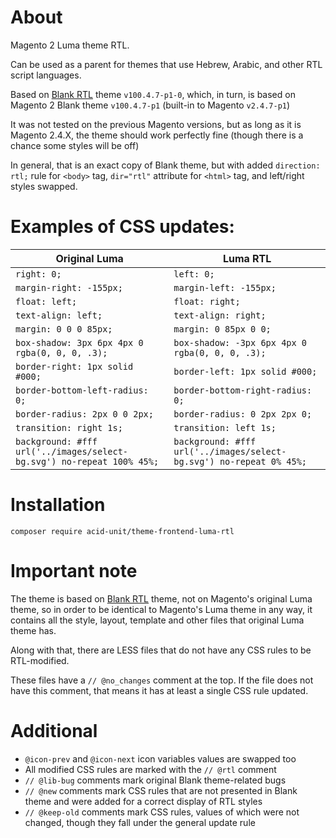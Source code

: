 # About

Magento 2 Luma theme RTL.

Can be used as a parent for themes that use Hebrew, Arabic, and other RTL script languages.

Based on [Blank RTL](https://github.com/acid-unit/theme-blank-rtl/) theme `v100.4.7-p1-0`, which, in turn,
is based on Magento 2 Blank theme `v100.4.7-p1` (built-in to Magento `v2.4.7-p1`)

It was not tested on the previous Magento versions, but as long as it is Magento 2.4.X,
the theme should work perfectly fine (though there is a chance some styles will be off)

In general, that is an exact copy of Blank theme, but with added `direction: rtl;` rule
for `<body>` tag, `dir="rtl"` attribute for `<html>` tag, and left/right styles swapped.

# Examples of CSS updates:

| Original Luma                                                         | Luma RTL                                                            |
|-----------------------------------------------------------------------|---------------------------------------------------------------------|
| `right: 0;`                                                           | `left: 0;`                                                          |
| `margin-right: -155px;`                                               | `margin-left: -155px;`                                              |
| `float: left;`                                                        | `float: right;`                                                     |
| `text-align: left;`                                                   | `text-align: right;`                                                |
| `margin: 0 0 0 85px;`                                                 | `margin: 0 85px 0 0;`                                               |
| `box-shadow: 3px 6px 4px 0 rgba(0, 0, 0, .3);`                        | `box-shadow: -3px 6px 4px 0 rgba(0, 0, 0, .3);`                     |
| `border-right: 1px solid #000;`                                       | `border-left: 1px solid #000;`                                      |
| `border-bottom-left-radius: 0;`                                       | `border-bottom-right-radius: 0;`                                    |
| `border-radius: 2px 0 0 2px;`                                         | `border-radius: 0 2px 2px 0;`                                       |
| `transition: right 1s;`                                               | `transition: left 1s;`                                              |
| `background: #fff url('../images/select-bg.svg') no-repeat 100% 45%;` | `background: #fff url('../images/select-bg.svg') no-repeat 0% 45%;` |

# Installation

`composer require acid-unit/theme-frontend-luma-rtl`

# Important note

The theme is based on [Blank RTL](https://github.com/acid-unit/theme-blank-rtl/) theme, not on Magento's original Luma theme,
so in order to be identical to Magento's Luma theme in any way, it contains all the style, layout, template and other files
that original Luma theme has.

Along with that, there are LESS files that do not have any CSS rules to be RTL-modified.

These files have a `// @no_changes` comment at the top.
If the file does not have this comment, that means it has at least a single CSS rule updated.

# Additional

- `@icon-prev` and `@icon-next` icon variables values are swapped too
- All modified CSS rules are marked with the `// @rtl` comment
- `// @lib-bug` comments mark original Blank theme-related bugs
- `// @new` comments mark CSS rules that are not presented in Blank theme and were added for a correct display of RTL
  styles
- `// @keep-old` comments mark CSS rules, values of which were not changed, though they fall under the general update
  rule
